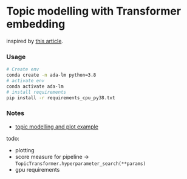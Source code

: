 # Topic modelling with Transformer embedding

inspired by <a href='https://towardsdatascience.com/topic-modeling-with-bert-779f7db187e6'>this article</a>.

### Usage
```bash
# Create env
conda create -n ada-lm python=3.8
# activate env
conda activate ada-lm
# install requirements
pip install -r requirements_cpu_py38.txt
```

### Notes
- <a href='https://scikit-learn.org/stable/auto_examples/applications/plot_topics_extraction_with_nmf_lda.html#sphx-glr-auto-examples-applications-plot-topics-extraction-with-nmf-lda-py'>topic modelling and plot example</a>

todo: 
- plotting
- score measure for pipeline -> `TopicTransformer.hyperparameter_search(**params)`
- gpu requirements

